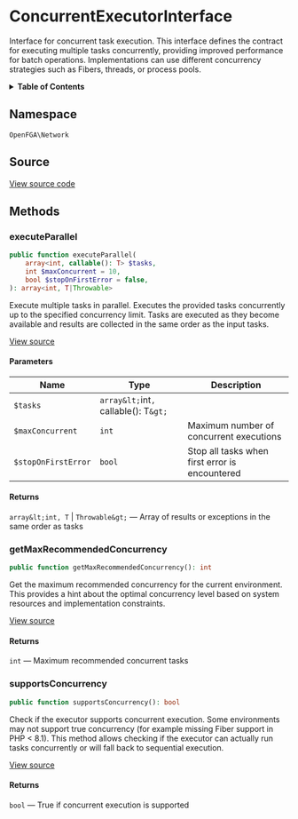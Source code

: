 # ConcurrentExecutorInterface

Interface for concurrent task execution. This interface defines the contract for executing multiple tasks concurrently, providing improved performance for batch operations. Implementations can use different concurrency strategies such as Fibers, threads, or process pools.

<details>
<summary><strong>Table of Contents</strong></summary>

- [Namespace](#namespace)
- [Source](#source)
- [Methods](#methods)

- [`executeParallel()`](#executeparallel)
  - [`getMaxRecommendedConcurrency()`](#getmaxrecommendedconcurrency)
  - [`supportsConcurrency()`](#supportsconcurrency)

</details>

## Namespace

`OpenFGA\Network`

## Source

[View source code](https://github.com/evansims/openfga-php/blob/main/src/Network/ConcurrentExecutorInterface.php)

## Methods

### executeParallel

```php
public function executeParallel(
    array<int, callable(): T> $tasks,
    int $maxConcurrent = 10,
    bool $stopOnFirstError = false,
): array<int, T|Throwable>

```

Execute multiple tasks in parallel. Executes the provided tasks concurrently up to the specified concurrency limit. Tasks are executed as they become available and results are collected in the same order as the input tasks.

[View source](https://github.com/evansims/openfga-php/blob/main/src/Network/ConcurrentExecutorInterface.php#L36)

#### Parameters

| Name                | Type                                  | Description                                    |
| ------------------- | ------------------------------------- | ---------------------------------------------- |
| `$tasks`            | `array&lt;`int`, `callable(): T`&gt;` |                                                |
| `$maxConcurrent`    | `int`                                 | Maximum number of concurrent executions        |
| `$stopOnFirstError` | `bool`                                | Stop all tasks when first error is encountered |

#### Returns

`array&lt;int, T` &#124; `Throwable&gt;` — Array of results or exceptions in the same order as tasks

### getMaxRecommendedConcurrency

```php
public function getMaxRecommendedConcurrency(): int

```

Get the maximum recommended concurrency for the current environment. This provides a hint about the optimal concurrency level based on system resources and implementation constraints.

[View source](https://github.com/evansims/openfga-php/blob/main/src/Network/ConcurrentExecutorInterface.php#L46)

#### Returns

`int` — Maximum recommended concurrent tasks

### supportsConcurrency

```php
public function supportsConcurrency(): bool

```

Check if the executor supports concurrent execution. Some environments may not support true concurrency (for example missing Fiber support in PHP &lt; 8.1). This method allows checking if the executor can actually run tasks concurrently or will fall back to sequential execution.

[View source](https://github.com/evansims/openfga-php/blob/main/src/Network/ConcurrentExecutorInterface.php#L58)

#### Returns

`bool` — True if concurrent execution is supported
